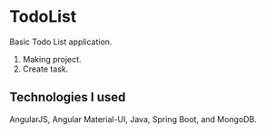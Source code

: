 # TodoList

Basic Todo List application.
1. Making project.
2. Create task.

## Technologies I used
AngularJS, Angular Material-UI, Java, Spring Boot, and MongoDB.
